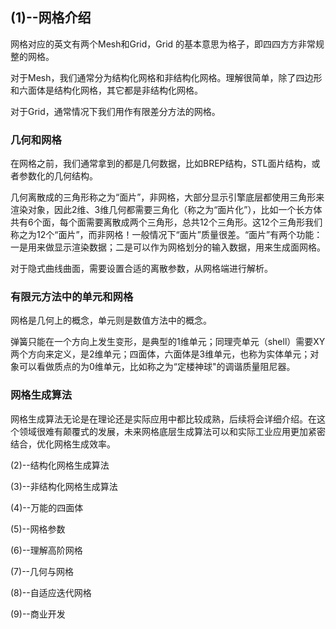 ## (1)--网格介绍

网格对应的英文有两个Mesh和Grid，Grid 的基本意思为格子，即四四方方非常规整的网格。

对于Mesh，我们通常分为结构化网格和非结构化网格。理解很简单，除了四边形和六面体是结构化网格，其它都是非结构化网格。

对于Grid，通常情况下我们用作有限差分方法的网格。

### 几何和网格

在网格之前，我们通常拿到的都是几何数据，比如BREP结构，STL面片结构，或者参数化的几何结构。

几何离散成的三角形称之为“面片”，非网格，大部分显示引擎底层都使用三角形来渲染对象，因此2维、3维几何都需要三角化（称之为“面片化”），比如一个长方体共有6个面，每个面需要离散成两个三角形，总共12个三角形。这12个三角形我们称之为12个“面片”，而非网格！一般情况下“面片”质量很差。“面片”有两个功能：一是用来做显示渲染数据；二是可以作为网格划分的输入数据，用来生成面网格。

对于隐式曲线曲面，需要设置合适的离散参数，从网格端进行解析。

### 有限元方法中的单元和网格

网格是几何上的概念，单元则是数值方法中的概念。

弹簧只能在一个方向上发生变形，是典型的1维单元；同理壳单元（shell）需要XY两个方向来定义，是2维单元；四面体，六面体是3维单元，也称为实体单元；对象可以看做质点的为0维单元，比如称之为“定楼神球"的调谐质量阻尼器。



### 网格生成算法

网格生成算法无论是在理论还是实际应用中都比较成熟，后续将会详细介绍。在这个领域很难有颠覆式的发展，未来网格底层生成算法可以和实际工业应用更加紧密结合，优化网格生成效率。



(2)--结构化网格生成算法

(3)--非结构化网格生成算法

(4)--万能的四面体

(5)--网格参数

(6)--理解高阶网格

(7)--几何与网格

(8)--自适应迭代网格

(9)--商业开发